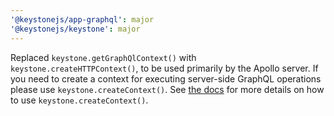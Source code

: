 ```yaml
---
'@keystonejs/app-graphql': major
'@keystonejs/keystone': major
---
```


Replaced `keystone.getGraphQlContext()` with `keystone.createHTTPContext()`, to be used primarily by the Apollo server.
If you need to create a context for executing server-side GraphQL operations please use `keystone.createContext()`.
See [the docs](/docs/discussions/server-side-graphql.md) for more details on how to use `keystone.createContext()`.
